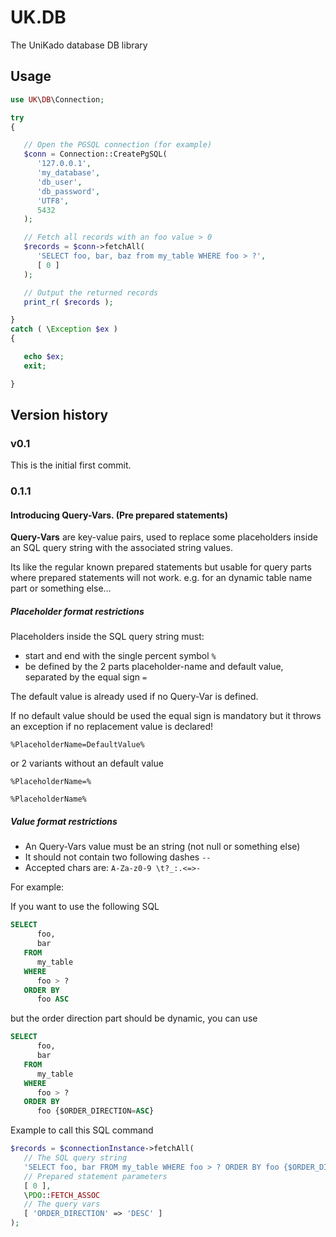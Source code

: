 # UK.DB
The UniKado database DB library

## Usage

```php
use UK\DB\Connection;

try
{

   // Open the PGSQL connection (for example)
   $conn = Connection::CreatePgSQL(
      '127.0.0.1',
      'my_database',
      'db_user',
      'db_password',
      'UTF8',
      5432
   );

   // Fetch all records with an foo value > 0
   $records = $conn->fetchAll(
      'SELECT foo, bar, baz from my_table WHERE foo > ?',
      [ 0 ]
   );

   // Output the returned records
   print_r( $records );

}
catch ( \Exception $ex )
{

   echo $ex;
   exit;

}
```

## Version history

### v0.1

This is the initial first commit.

### 0.1.1

#### Introducing Query-Vars. (Pre prepared statements)

**Query-Vars** are key-value pairs, used to replace some placeholders inside an SQL query string
with the associated string values.

Its like the regular known prepared statements but usable for query parts where prepared statements will not work.
e.g. for an dynamic table name part or something else…

##### Placeholder format restrictions

Placeholders inside the SQL query string must:

* start and end with the single percent symbol `%`
* be defined by the 2 parts placeholder-name and default value, separated by the equal sign `=`

The default value is already used if no Query-Var is defined.

If no default value should be used the equal sign is mandatory but it throws an exception
if no replacement value is declared!

```
%PlaceholderName=DefaultValue%
```

or 2 variants without an default value

```
%PlaceholderName=%

%PlaceholderName%
```

##### Value format restrictions

* An Query-Vars value must be an string (not null or something else)
* It should not contain two following dashes `--`
* Accepted chars are: `A-Za-z0-9 \t?_:.<=>-`

For example:

If you want to use the following SQL

```sql
SELECT
      foo,
      bar
   FROM
      my_table
   WHERE
      foo > ?
   ORDER BY
      foo ASC
```

but the order direction part should be dynamic, you can use

```sql
SELECT
      foo,
      bar
   FROM
      my_table
   WHERE
      foo > ?
   ORDER BY
      foo {$ORDER_DIRECTION=ASC}
```

Example to call this SQL command

```php
$records = $connectionInstance->fetchAll(
   // The SQL query string
   'SELECT foo, bar FROM my_table WHERE foo > ? ORDER BY foo {$ORDER_DIRECTION=ASC}',
   // Prepared statement parameters
   [ 0 ],
   \PDO::FETCH_ASSOC
   // The query vars
   [ 'ORDER_DIRECTION' => 'DESC' ]
);
```